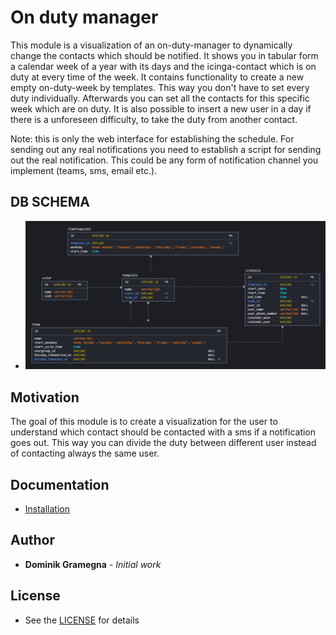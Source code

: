 # On duty manager

This module is a visualization of an on-duty-manager to dynamically change the contacts which should be notified. It shows you in tabular form a calendar week of a year with its days and the icinga-contact which is on duty at every time of the week.
It contains functionality to create a new empty on-duty-week by templates. This way you don't have to set every duty individually. Afterwards you can set all the contacts for this specific week which are on duty.
It is also possible to insert a new user in a day if there is a unforeseen difficulty, to take the duty from another contact.

Note: this is only the web interface for establishing the schedule. For sending out any real notifications you need to establish a script for sending out the real notification. This could be any form of notification channel you implement (teams, sms, email etc.).

## DB SCHEMA
* ![Db schema](etc/schema/db_schema.png)

## Motivation
The goal of this module is to create a visualization for the user to understand which contact should be contacted with a sms if a notification goes out. This way you can divide the duty between different user instead of contacting always the same user.

## Documentation 
* [Installation](doc/01-Installation.md)

## Author

* **Dominik Gramegna** - *Initial work*

## License

* See the [LICENSE](LICENSE) for details
